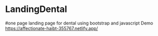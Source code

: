 # LandingDental
#one page landing page for dental using bootstrap and javascript
Demo https://affectionate-haibt-355767.netlify.app/
